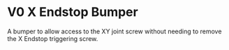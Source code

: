 # V0 X Endstop Bumper

A bumper to allow access to the XY joint screw without needing to remove the X Endstop triggering screw.